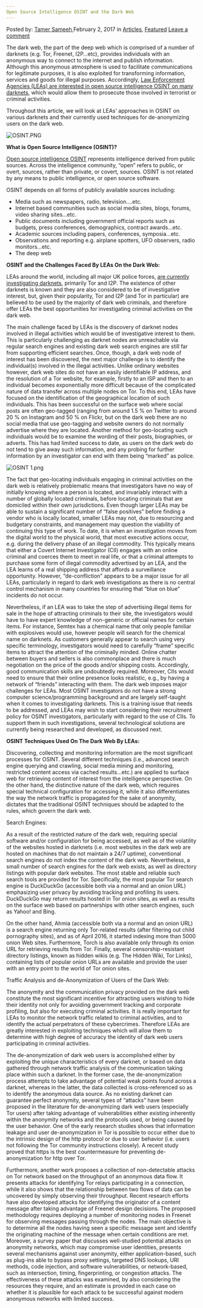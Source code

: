 ```yaml
---
Open Source Intelligence OSINT and the Dark Web
---
```

<article class="post-listing post-17903 post type-post status-publish format-standard has-post-thumbnail hentry category-deepdot-news tag-dark tag-intelligence tag-open tag-osint tag-source tag-web">
    <div class="post-inner">
    <p class="post-meta">
    <span>Posted by: <a href="https://www.deepdotweb.com/author/tamersameeh/" title="">Tamer Sameeh </a></span>
    <span>February 2, 2017</span>
    <span>in <a href="https://www.deepdotweb.com/category/articles/" rel="category tag">Articles</a>, <a href="https://www.deepdotweb.com/category/deepdot-news/" rel="category tag">Featured</a></span>
    <span><a href="https://www.deepdotweb.com/2017/02/02/open-source-intelligence-osint-and-the-dark-web/#respond">Leave a comment</a></span>
    </p>
    <div class="clear"></div>
    <div class="entry">
    <p>The dark web, the part of the deep web which is comprised of a number of darknets (e.g. Tor, Freenet, I2P&#8230;etc), provides individuals with an anonymous way to connect to the internet and publish information. Although this anonymous atmosphere is used to facilitate communications for legitimate purposes, it is also exploited for transforming information, services and goods for illegal purposes. Accordingly, <a href="https://www.deepdotweb.com/2014/12/24/deep-web-law-enforcement-introduction-intelligence/">Law Enforcement Agencies (LEAs) are interested in open source intelligence OSINT on many darknets</a>, which would allow them to prosecute those involved in terrorist or criminal activities.</p>
    <p>Throughout this article, we will look at LEAs&#8217; approaches in OSINT on various darknets and their currently used techniques for de-anonymizing users on the dark web.</p>
    <p><img class="wp-image-17910 aligncenter" src="https://www.deepdotweb.com/wp-content/uploads/2017/01/osint-png.png" alt="OSINT.PNG" srcset="https://www.deepdotweb.com/wp-content/uploads/2017/01/osint-png.png 733w, https://www.deepdotweb.com/wp-content/uploads/2017/01/osint-png-300x123.png 300w" sizes="(max-width: 733px) 100vw, 733px"/></p>
    <p><strong>What is Open Source Intelligence (OSINT)?</strong></p>
    <p><a href="http://link.springer.com/chapter/10.1007/978-3-319-47671-1_8">Open source intelligence OSINT</a> represents intelligence derived from public sources. Across the intelligence community, &#8220;open&#8221; refers to public, or overt, sources, rather than private, or covert, sources. OSINT is not related by any means to public intelligence, or open source software.</p>
    <p>OSINT depends on all forms of publicly available sources including:</p>
    <ul>
    <li>Media such as newspapers, radio, television&#8230;.etc.</li>
    <li>Internet based communities such as social media sites, blogs, forums, video sharing sites&#8230;etc.</li>
    <li>Public documents including government official reports such as budgets, press conferences, demographics, contract awards&#8230;etc.</li>
    <li>Academic sources including papers, conferences, symposia&#8230;etc.</li>
    <li>Observations and reporting e.g. airplane spotters, UFO observers, radio monitors&#8230;etc.</li>
    <li>The deep web</li>
    </ul>
    <p><strong>OSINT and the Challenges Faced By LEAs On the Dark Web:</strong></p>
    <p>LEAs around the world, including all major UK police forces, <a href="https://www.deepdotweb.com/2016/08/15/australia-creates-cyber-intelligence-unit-monitor-internet-crimes/">are currently investigating darknets</a>, primarily Tor and I2P. The existence of other darknets is known and they are also considered to be of investigative interest, but, given their popularity, Tor and I2P (and Tor in particular) are believed to be used by the majority of dark web criminals, and therefore offer LEAs the best opportunities for investigating criminal activities on the dark web.</p>
    <p>The main challenge faced by LEAs is the discovery of darknet nodes involved in illegal activities which would be of investigative interest to them. This is particularly challenging as darknet nodes are unreachable via regular search engines and existing dark web search engines are still far from supporting efficient searches. Once, though, a dark web node of interest has been discovered, the next major challenge is to identify the individual(s) involved in the illegal activities. Unlike ordinary websites however, dark web sites do not have an easily identifiable IP address, and the resolution of a Tor website, for example, firstly to an ISP and then to an individual becomes exponentially more difficult because of the complicated nature of data transfer across multiple nodes on Tor. To this end, LEAs have focused on the identification of the geographical location of such individuals. This has been successful on the surface web where social posts are often geo-tagged (ranging from around 1.5 % on Twitter to around 20 % on Instagram and 50 % on Flickr, but on the dark web there are no social media that use geo-tagging and website owners do not normally advertise where they are located. Another method for geo-locating such individuals would be to examine the wording of their posts, biographies, or adverts. This has had limited success to date, as users on the dark web do not tend to give away such information, and any probing for further information by an investigator can end with them being “marked” as police.</p>
    <p><img class="wp-image-17911 aligncenter" src="https://www.deepdotweb.com/wp-content/uploads/2017/01/osint-1-png.png" alt="OSINT 1.png" srcset="https://www.deepdotweb.com/wp-content/uploads/2017/01/osint-1-png.png 500w, https://www.deepdotweb.com/wp-content/uploads/2017/01/osint-1-png-150x150.png 150w, https://www.deepdotweb.com/wp-content/uploads/2017/01/osint-1-png-300x300.png 300w, https://www.deepdotweb.com/wp-content/uploads/2017/01/osint-1-png-55x55.png 55w, https://www.deepdotweb.com/wp-content/uploads/2017/01/osint-1-png-50x50.png 50w" sizes="(max-width: 500px) 100vw, 500px"/></p>
    <p>The fact that geo-locating individuals engaging in criminal activities on the dark web is relatively problematic means that investigators have no way of initially knowing where a person is located, and invariably interact with a number of globally located criminals, before locating criminals that are domiciled within their own jurisdictions. Even though larger LEAs may be able to sustain a significant number of “false positives” before finding a vendor who is locally located, smaller LEAs may not, due to resourcing and budgetary constraints, and management may question the viability of continuing this type of work. To date, it is when an investigation moves from the digital world to the physical world, that most executive actions occur, e.g. during the delivery phase of an illegal commodity. This typically means that either a Covert Internet Investigator (CII) engages with an online criminal and coerces them to meet in real life, or that a criminal attempts to purchase some form of illegal commodity advertised by an LEA, and the LEA learns of a real shipping address that affords a surveillance opportunity. However, “de-confliction” appears to be a major issue for all LEAs, particularly in regard to dark web investigations as there is no central control mechanism in many countries for ensuring that “blue on blue” incidents do not occur.</p>
    <p>Nevertheless, if an LEA was to take the step of advertising illegal items for sale in the hope of attracting criminals to their site, the investigators would have to have expert knowledge of non-generic or official names for certain items. For instance, Semtex has a chemical name that only people familiar with explosives would use, however people will search for the chemical name on darknets. As customers generally appear to search using very specific terminology, investigators would need to carefully “frame” specific items to attract the attention of the criminally minded. Online chatter between buyers and sellers is also commonplace and there is much negotiation on the price of the goods and/or shipping costs. Accordingly, good communication skills are undoubtedly required. Moreover, CIIs would need to ensure that their online presence looks realistic, e.g., by having a network of “friends” interacting with them. The dark web imposes major challenges for LEAs. Most OSINT investigators do not have a strong computer science/programming background and are largely self-taught when it comes to investigating darknets. This is a training issue that needs to be addressed, and LEAs may wish to start considering their recruitment policy for OSINT investigators, particularly with regard to the use of CIIs. To support them in such investigations, several technological solutions are currently being researched and developed, as discussed next.</p>
    <p><strong>OSINT Techniques Used On The Dark Web By LEAs:</strong></p>
    <p>Discovering, collecting and monitoring information are the most significant processes for OSINT. Several different techniques (i.e., advanced search engine querying and crawling, social media mining and monitoring, restricted content access via cached results&#8230;etc.) are applied to surface web for retrieving content of interest from the intelligence perspective. On the other hand, the distinctive nature of the dark web, which requires special technical configuration for accessing it, while it also differentiates the way the network traffic is propagated for the sake of anonymity, dictates that the traditional OSINT techniques should be adapted to the rules, which govern the dark web.</p>
    <p>Search Engines:</p>
    <p>As a result of the restricted nature of the dark web, requiring special software and/or configuration for being accessed, as well as of the volatility of the websites hosted in darknets (i.e. most websites in the dark web are hosted on machines that do not maintain a 24/7 uptime), conventional search engines do not index the content of the dark web. Nevertheless, a small number of search engines for the dark web exists, as well as directory listings with popular dark websites. The most stable and reliable such search tools are provided for Tor. Specifically, the most popular Tor search engine is DuckDuckGo (accessible both via a normal and an onion URL) emphasizing user privacy by avoiding tracking and profiling its users. DuckDuckGo may return results hosted in Tor onion sites, as well as results on the surface web based on partnerships with other search engines, such as Yahoo! and Bing.</p>
    <p>On the other hand, Ahmia (accessible both via a normal and an onion URL) is a search engine returning only Tor-related results (after filtering out child pornography sites), and as of April 2016, it started indexing more than 5000 onion Web sites. Furthermore, Torch is also available only through its onion URL for retrieving results from Tor. Finally, several censorship-resistant directory listings, known as hidden wikis (e.g. The Hidden Wiki, Tor Links), containing lists of popular onion URLs are available and provide the user with an entry point to the world of Tor onion sites.</p>
    <p>Traffic Analysis and de-Anonymization of Users of the Dark Web:</p>
    <p>The anonymity and the communication privacy provided on the dark web constitute the most significant incentive for attracting users wishing to hide their identity not only for avoiding government tracking and corporate profiling, but also for executing criminal activities. It is really important for LEAs to monitor the network traffic related to criminal activities, and to identify the actual perpetrators of these cybercrimes. Therefore LEAs are greatly interested in exploiting techniques which will allow them to determine with high degree of accuracy the identity of dark web users participating in criminal activities.</p>
    <p>The de-anonymization of dark web users is accomplished either by exploiting the unique characteristics of every darknet, or based on data gathered through network traffic analysis of the communication taking place within such a darknet. In the former case, the de-anonymization process attempts to take advantage of potential weak points found across a darknet, whereas in the latter, the data collected is cross-referenced so as to identify the anonymous data source. As no existing darknet can guarantee perfect anonymity, several types of “attacks” have been proposed in the literature for de-anonymizing dark web users (especially Tor users) after taking advantage of vulnerabilities either existing inherently within the anonymity networks and the protocols used, or being caused by the user behavior. One of the early research studies shows that information leakage and user de-anonymization in Tor is possible to occur either due to the intrinsic design of the http protocol or due to user behavior (i.e. users not following the Tor community instructions closely). A recent study proved that https is the best countermeasure for preventing de-anonymization for http over Tor.</p>
    <p>Furthermore, another work proposes a collection of non-detectable attacks on Tor network based on the throughput of an anonymous data flow. It presents attacks for identifying Tor relays participating in a connection, while it also shows that the relationship between two flows of data can be uncovered by simply observing their throughput. Recent research efforts have also developed attacks for identifying the originator of a content message after taking advantage of Freenet design decisions. The proposed methodology requires deploying a number of monitoring nodes in Freenet for observing messages passing through the nodes. The main objective is to determine all the nodes having seen a specific message sent and identify the originating machine of the message when certain conditions are met. Moreover, a survey paper that discusses well-studied potential attacks on anonymity networks, which may compromise user identities, presents several mechanisms against user anonymity, either application-based, such as plug-ins able to bypass proxy settings, targeted DNS lookups, URI methods, code injection, and software vulnerabilities, or network-based, such as intersection, timing, fingerprinting, or congestion attacks. The effectiveness of these attacks was examined, by also considering the resources they require, and an estimate is provided in each case on whether it is plausible for each attack to be successful against modern anonymous networks with limited success.</p>
    </div>
    <span style="display:none"><a href="https://www.deepdotweb.com/tag/dark/" rel="tag">dark</a> <a href="https://www.deepdotweb.com/tag/intelligence/" rel="tag">intelligence</a> <a href="https://www.deepdotweb.com/tag/open/" rel="tag">open</a> <a href="https://www.deepdotweb.com/tag/osint/" rel="tag">osint</a> <a href="https://www.deepdotweb.com/tag/source/" rel="tag">source</a> <a href="https://www.deepdotweb.com/tag/web/" rel="tag">web</a></span> <span style="display:none" class="updated">2017-02-02</span>
    <div style="display:none" class="vcard author" itemprop="author" itemscope itemtype="http://schema.org/Person"><strong class="fn" itemprop="name"><a href="https://www.deepdotweb.com/author/tamersameeh/" title="Posts by Tamer Sameeh" rel="author">Tamer Sameeh</a></strong></div>
    </div>
</article>

